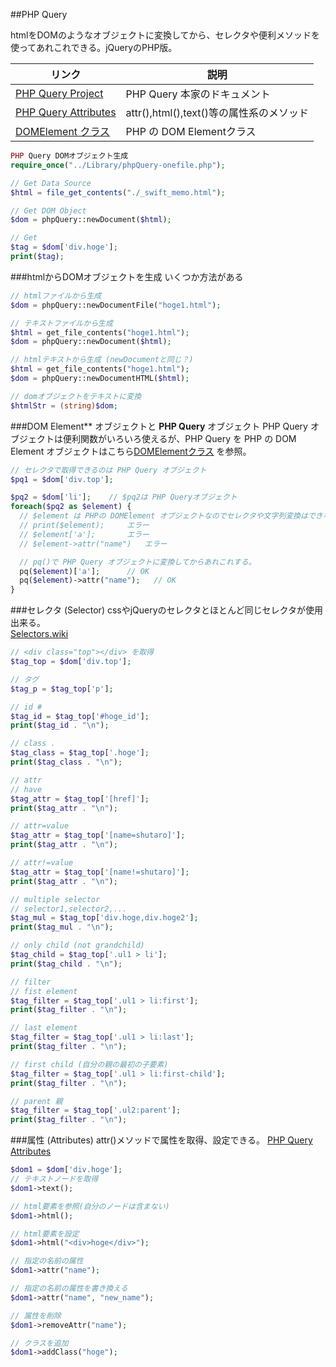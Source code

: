 ##PHP Query
<!-- phpquery:: -->
htmlをDOMのようなオブジェクトに変換してから、セレクタや便利メソッドを使ってあれこれできる。jQueryのPHP版。

|リンク|説明|
|---|---|
|[PHP Query Project](https://code.google.com/archive/p/phpquery/) | PHP Query 本家のドキュメント 
|[PHP Query Attributes](https://code.google.com/archive/p/phpquery/wikis/Attributes.wiki) | attr(),html(),text()等の属性系のメソッド 
|[DOMElement クラス](http://php.net/manual/ja/class.domelement.php) | PHP の DOM Elementクラス

```php
PHP Query DOMオブジェクト生成
require_once("../Library/phpQuery-onefile.php");

// Get Data Source
$html = file_get_contents("./_swift_memo.html");

// Get DOM Object
$dom = phpQuery::newDocument($html);

// Get 
$tag = $dom['div.hoge'];
print($tag);
```

###htmlからDOMオブジェクトを生成
いくつか方法がある

```php
// htmlファイルから生成
$dom = phpQuery::newDocumentFile("hoge1.html");

// テキストファイルから生成
$html = get_file_contents("hoge1.html");
$dom = phpQuery::newDocument($html);

// htmlテキストから生成 (newDocumentと同じ？)
$html = get_file_contents("hoge1.html");
$dom = phpQuery::newDocumentHTML($html);

// domオブジェクトをテキストに変換
$htmlStr = (string)$dom;
```



###DOM Element** オブジェクトと **PHP Query** オブジェクト
PHP Query オブジェクトは便利関数がいろいろ使えるが、PHP Query を 
PHP の DOM Element オブジェクトはこちら[DOMElementクラス](http://php.net/manual/ja/class.domelement.php) を参照。

```php
// セレクタで取得できるのは PHP Query オブジェクト
$pq1 = $dom['div.top'];

$pq2 = $dom['li'];    // $pq2は PHP Queryオブジェクト
foreach($pq2 as $element) {
  // $element は PHPの DOMElement オブジェクトなのでセレクタや文字列変換はできない
  // print($element);     エラー
  // $element['a'];       エラー
  // $element->attr("name")   エラー

  // pq()で PHP Query オブジェクトに変換してからあれこれする。
  pq($element)['a'];      // OK
  pq($element)->attr("name");   // OK
}
```

###セレクタ (Selector)
cssやjQueryのセレクタとほとんど同じセレクタが使用出来る。  
[Selectors.wiki](https://code.google.com/archive/p/phpquery/wikis/Selectors.wiki)

```php
// <div class="top"></div> を取得
$tag_top = $dom['div.top'];

// タグ
$tag_p = $tag_top['p'];

// id #
$tag_id = $tag_top['#hoge_id'];
print($tag_id . "\n");

// class .
$tag_class = $tag_top['.hoge'];
print($tag_class . "\n");

// attr
// have
$tag_attr = $tag_top['[href]'];
print($tag_attr . "\n");

// attr=value
$tag_attr = $tag_top['[name=shutaro]'];
print($tag_attr . "\n");

// attr!=value
$tag_attr = $tag_top['[name!=shutaro]'];
print($tag_attr . "\n");

// multiple selector
// selector1,selector2,...
$tag_mul = $tag_top['div.hoge,div.hoge2'];
print($tag_mul . "\n");

// only child (not grandchild)
$tag_child = $tag_top['.ul1 > li'];
print($tag_child . "\n");

// filter
// fist element
$tag_filter = $tag_top['.ul1 > li:first'];
print($tag_filter . "\n");

// last element
$tag_filter = $tag_top['.ul1 > li:last'];
print($tag_filter . "\n");

// first child (自分の親の最初の子要素)
$tag_filter = $tag_top['.ul1 > li:first-child'];
print($tag_filter . "\n");

// parent 親
$tag_filter = $tag_top['.ul2:parent'];
print($tag_filter . "\n");
```

###属性 (Attributes)
attr()メソッドで属性を取得、設定できる。
[PHP Query Attributes](https://code.google.com/archive/p/phpquery/wikis/Attributes.wiki)  

```php
$dom1 = $dom['div.hoge'];
// テキストノードを取得
$dom1->text();

// html要素を参照(自分のノードは含まない)
$dom1->html();

// html要素を設定
$dom1->html("<div>hoge</div>");

// 指定の名前の属性
$dom1->attr("name");

// 指定の名前の属性を書き換える
$dom1->attr("name", "new_name");

// 属性を削除
$dom1->removeAttr("name");

// クラスを追加
$dom1->addClass("hoge");
```